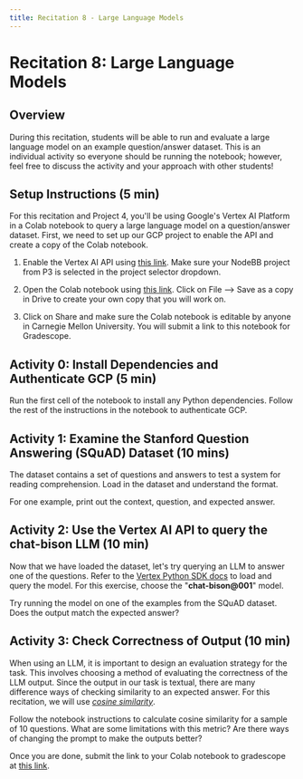 ```yaml
---
title: Recitation 8 - Large Language Models
---
```

# Recitation 8: Large Language Models

## Overview 

During this recitation, students will be able to run and evaluate a large language model on an example question/answer dataset. This is an individual activity so everyone should be running the notebook; however, feel free to discuss the activity and your approach with other students!

## Setup Instructions (5 min)
For this recitation and Project 4, you'll be using Google's Vertex AI Platform in a Colab notebook to query a large language model on a question/answer dataset. First, we need to set up our GCP project to enable the API and create a copy of the Colab notebook.

1.  Enable the Vertex AI API using [this link](https://console.cloud.google.com/flows/enableapi?apiid=aiplatform.googleapis.com). Make sure your NodeBB project from P3 is selected in the project selector dropdown.
    
2.  Open the Colab notebook using [this link](https://colab.research.google.com/drive/1bgO0xIj1QMWKOHru6viSknJGCFu9Dnkd?usp=sharing). Click on File --> Save as a copy in Drive to create your own copy that you will work on.
    
3.  Click on Share and make sure the Colab notebook is editable by anyone in Carnegie Mellon University. You will submit a link to this notebook for Gradescope.

## Activity 0: Install Dependencies and Authenticate GCP (5 min)

Run the first cell of the notebook to install any Python dependencies. Follow the rest of the instructions in the notebook to authenticate GCP.

## Activity 1: Examine the Stanford Question Answering (SQuAD) Dataset (10 mins)

The dataset contains a set of questions and answers to test a system for reading comprehension. Load in the dataset and understand the format.

For one example, print out the context, question, and expected answer.

## Activity 2: Use the Vertex AI API to query the chat-bison LLM (10 min)

Now that we have loaded the dataset, let's try querying an LLM to answer one of the questions. Refer to the [Vertex Python SDK docs](https://cloud.google.com/vertex-ai/docs/generative-ai/chat/test-chat-prompts#chat-query-python_vertex_ai_sdk) to load and query the model. For this exercise, choose the "**chat-bison@001**" model. 

Try running the model on one of the examples from the SQuAD dataset. Does the output match the expected answer?

## Activity 3: Check Correctness of Output (10 min)

When using an LLM, it is important to design an evaluation strategy for the task. This involves choosing a method of evaluating the correctness of the LLM output. Since the output in our task is textual, there are many difference ways of checking similarity to an expected answer. For this recitation,
we will use [_cosine similarity_](https://en.wikipedia.org/wiki/Cosine_similarity). 

Follow the notebook instructions to calculate cosine similarity for a sample of 10 questions. What are some limitations with this metric? Are there ways of changing the prompt to make the outputs better?

Once you are done, submit the link to your Colab notebook to gradescope at [this link](https://www.gradescope.com/courses/583198/assignments/3599220/).
